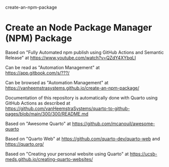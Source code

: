 create-an-npm-package
# Create an Node Package Manager (NPM) Package

Based on "Fully Automated npm publish using GitHub Actions and Semantic Release" at https://www.youtube.com/watch?v=QZdY4XYbqLI

Can be read as "Automation Management" at https://app.gitbook.com/s/???/

Can be browsed as "Automation Management" at https://vanheemstrasystems.github.io/create-an-npm-package/

Documentation of this repository is automatically done with Quarto using GitHub Actions as described at https://github.com/vanHeemstraSystems/quarto-to-github-pages/blob/main/300/300/README.md

Based on "Awesome Quarto" at https://github.com/mcanouil/awesome-quarto

Based on "Quarto Web" at https://github.com/quarto-dev/quarto-web and https://quarto.org/

Based on "Creating your personal website using Quarto" at https://ucsb-meds.github.io/creating-quarto-websites/
